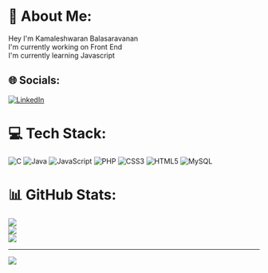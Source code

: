 # 💫 About Me:
Hey I'm Kamaleshwaran Balasaravanan<br>I'm currently working on Front End<br>I'm currently learning Javascript


## 🌐 Socials:
[![LinkedIn](https://img.shields.io/badge/LinkedIn-%230077B5.svg?logo=linkedin&logoColor=white)](https://linkedin.com/in/https://www.linkedin.com/in/kamaleshwaran-balasaravanan/)

# 💻 Tech Stack:
![C](https://img.shields.io/badge/c-%2300599C.svg?style=for-the-badge&logo=c&logoColor=white) ![Java](https://img.shields.io/badge/java-%23ED8B00.svg?style=for-the-badge&logo=java&logoColor=white) ![JavaScript](https://img.shields.io/badge/javascript-%23323330.svg?style=for-the-badge&logo=javascript&logoColor=%23F7DF1E) ![PHP](https://img.shields.io/badge/php-%23777BB4.svg?style=for-the-badge&logo=php&logoColor=white) ![CSS3](https://img.shields.io/badge/css3-%231572B6.svg?style=for-the-badge&logo=css3&logoColor=white) ![HTML5](https://img.shields.io/badge/html5-%23E34F26.svg?style=for-the-badge&logo=html5&logoColor=white) ![MySQL](https://img.shields.io/badge/mysql-%2300f.svg?style=for-the-badge&logo=mysql&logoColor=white)
# 📊 GitHub Stats:
![](https://github-readme-stats.vercel.app/api?username=Kamaleshwaran2002&theme=vue&hide_border=false&include_all_commits=true&count_private=true)<br/>
![](https://github-readme-streak-stats.herokuapp.com/?user=Kamaleshwaran2002&theme=vue&hide_border=false)<br/>
![](https://github-readme-stats.vercel.app/api/top-langs/?username=Kamaleshwaran2002&theme=vue&hide_border=false&include_all_commits=true&count_private=true&layout=compact)

---
[![](https://visitcount.itsvg.in/api?id=Kamaleshwaran2002&icon=0&color=0)](https://visitcount.itsvg.in)

<!-- Proudly created with GPRM ( https://gprm.itsvg.in ) -->
